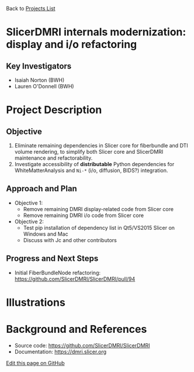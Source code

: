 Back to [Projects List](../../README.md#ProjectsList)

# SlicerDMRI internals modernization: display and i/o refactoring

## Key Investigators

- Isaiah Norton (BWH)
- Lauren O'Donnell (BWH)

# Project Description

## Objective

1. Eliminate remaining dependencies in Slicer core for fiberbundle and DTI volume rendering, to simplify both Slicer core
   and SlicerDMRI maintenance and refactorability.
2. Investigate accessibility of __distributable__ Python dependencies for WhiteMatterAnalysis and `Ni-*` (i/o, diffusion, BIDS?) integration.

## Approach and Plan

- Objective 1:
  - Remove remaining DMRI display-related code from Slicer core
  - Remove remaining DMRI i/o code from Slicer core
- Objective 2:
  - Test pip installation of dependency list in Qt5/VS2015 Slicer on Windows and Mac
  - Discuss with Jc and other contributors 

## Progress and Next Steps

<!--Describe progress and next steps in a few bullet points as you are making progress.-->
- Initial FiberBundleNode refactoring: https://github.com/SlicerDMRI/SlicerDMRI/pull/94

# Illustrations

<!--Add pictures and links to videos that demonstrate what has been accomplished.-->
<!--
![Description of picture](Example2.jpg)

![Some more images](Example2.jpg)
-->
# Background and References

<!--Use this space for information that may help people better understand your project, like links to papers, source code, or data.-->

- Source code: <https://github.com/SlicerDMRI/SlicerDMRI>
- Documentation: <https://dmri.slicer.org>

<!--Link for editing page when displayed in GitHub pages-->
<a href="{{site.github.repository_url}}/edit/master/{{page.path}}">Edit this page on GitHub</a>
